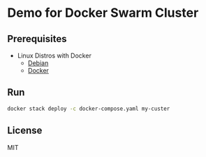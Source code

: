 # Demo for Docker Swarm Cluster

## Prerequisites

-   Linux Distros with Docker
    -   [Debian](https://deb.debian.org/debian/dists/bookworm/main/installer-amd64/current/images/)
    -   [Docker](https://www.docker.com/)

## Run

```bash
docker stack deploy -c docker-compose.yaml my-custer
```

## License

MIT
